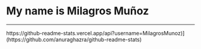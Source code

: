 <h1>My name is Milagros Muñoz</h1>
<hr></hr>
https://github-readme-stats.vercel.app/api?username=MilagrosMunoz)](https://github.com/anuraghazra/github-readme-stats)
